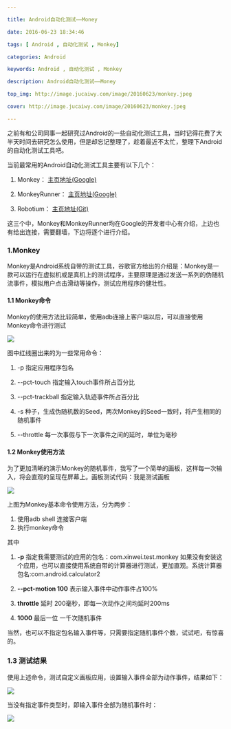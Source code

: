 ```yaml
---

title: Android自动化测试——Money

date: 2016-06-23 18:34:46

tags: [ Android , 自动化测试 , Monkey]

categories: Android

keywords: Android , 自动化测试 , Monkey

description: Android自动化测试——Money

top_img: http://image.jucaiwy.com/image/20160623/monkey.jpeg

cover: http://image.jucaiwy.com/image/20160623/monkey.jpeg

---
```



之前有和公司同事一起研究过Android的一些自动化测试工具，当时记得花费了大半天时间去研究怎么使用，但是却忘记整理了，趁着最近不太忙，整理下Android的自动化测试工具吧。

当前最常用的Android自动化测试工具主要有以下几个：

1. Monkey：    [主页地址(Google)](https://developer.android.com/studio/test/monkey.html)

2. MonkeyRunner：  [主页地址(Google)](https://developer.android.com/studio/test/monkeyrunner/index.html)
3. Robotium：    [主页地址(Git)](https://github.com/RobotiumTech/robotium)

这三个中，Monkey和MonkeyRunner均在Google的开发者中心有介绍，上边也有给出连接，需要翻墙，下边将逐个进行介绍。




### 1.Monkey

Monkey是Android系统自带的测试工具，谷歌官方给出的介绍是：Monkey是一款可以运行在虚拟机或是真机上的测试程序，主要原理是通过发送一系列的伪随机流事件，模拟用户点击滑动等操作，测试应用程序的健壮性。


#### 1.1 Monkey命令
Monkey的使用方法比较简单，使用adb连接上客户端以后，可以直接使用Monkey命令进行测试


![](http://image.jucaiwy.com/image/20160623/SiXKOPD.png)


图中红线圈出来的为一些常用命令：

 1. -p					指定应用程序包名
 
 2. --pct-touch			指定输入touch事件所占百分比
 3. --pct-trackball		指定输入轨迹事件所占百分比
 4. -s	种子，生成伪随机数的Seed，两次Monkey的Seed一致时，将产生相同的随机事件		
 5. --throttle			每一次事假与下一次事件之间的延时，单位为毫秒

#### 1.2 Monkey使用方法

为了更加清晰的演示Monkey的随机事件，我写了一个简单的画板，这样每一次输入，将会直观的呈现在屏幕上。画板测试代码：我是测试画板

![](http://image.jucaiwy.com/image/20160623/942rGkm.png)


上图为Monkey基本命令使用方法，分为两步：

1. 使用adb shell 连接客户端
2. 执行monkey命令

其中 

1. **-p** 指定我需要测试的应用的包名：com.xinwei.test.monkey 如果没有安装这个应用，也可以直接使用系统自带的计算器进行测试，更加直观。系统计算器包名:com.android.calculator2

2. **--pct-motion 100** 表示输入事件中动作事件占100%

3. **throttle** 延时 200毫秒，即每一次动作之间均延时200ms

4. **1000** 最后一位 一千次随机事件

当然，也可以不指定包名输入事件等，只需要指定随机事件个数，试试吧，有惊喜的。

### 1.3 测试结果

使用上述命令，测试自定义画板应用，设置输入事件全部为动作事件，结果如下：

![](http://image.jucaiwy.com/image/20160623/itdOHEF.gif)




当没有指定事件类型时，即输入事件全部为随机事件时：




![](http://image.jucaiwy.com/image/20160623/pvaNYeI.gif)





